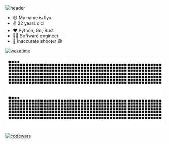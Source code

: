 ![header](https://capsule-render.vercel.app/api?type=waving&color=gradient&height=300&section=header&text=Hi%20Everyone!&fontSize=90&animation=scaleIn&reversal=true)
- 😄 My name is Ilya 
- ✌️ 22 years old 
- ❤️ Python, Go, Rust
- 🧑‍💻 Software engineer
- 🏀 Inaccurate shooter 😃

[![wakatime](https://wakatime.com/badge/user/b28ddf40-d1e9-42a9-a898-9ae42445e8c0.svg)](https://wakatime.com/@b28ddf40-d1e9-42a9-a898-9ae42445e8c0)

<!-- <div hidden style="display: inline_block"><br>
  <img height="40" align="center" alt="Str1kez-Html" height="30" width="40" src="https://github.com/devicons/devicon/blob/master/icons/html5/html5-original.svg">
  <img height="40" align="center" alt="Str1kez-CSS" height="30" width="40" src="https://github.com/devicons/devicon/blob/master/icons/css3/css3-original.svg">
  <img height="40" align="center" alt="Str1kez-Bootstrap" height="30" width="40" src="https://github.com/devicons/devicon/blob/master/icons/bootstrap/bootstrap-original.svg">
  <img height="40" align="center" alt="Str1kez-Python" height="30" width="40" src="https://github.com/devicons/devicon/blob/master/icons/python/python-original.svg">
  <img height="40" align="center" alt="Str1kez-Django" height="30" width="40" src="https://github.com/devicons/devicon/blob/master/icons/django/django-plain.svg">
  <img height="40" align="center" alt="Str1kez-FastApi" height="30" width="40" src="https://github.com/devicons/devicon/blob/master/icons/fastapi/fastapi-original.svg">
  <img height="40" align="center" alt="Str1kez-SQLAlchemy" height="30" width="40" src="https://github.com/devicons/devicon/blob/master/icons/sqlalchemy/sqlalchemy-original.svg">
  <img height="40" align="center" alt="Str1kez-Postgres" height="30" width="40" src="https://github.com/devicons/devicon/blob/master/icons/postgresql/postgresql-original.svg">
  <img height="40" align="center" alt="Str1kez-MySQL" height="30" width="40" src="https://github.com/devicons/devicon/blob/master/icons/mysql/mysql-original.svg">
  <img height="40" align="center" alt="Str1kez-Redis" height="30" width="40" src="https://github.com/devicons/devicon/blob/master/icons/redis/redis-original.svg">
  <img height="40" align="center" alt="Str1kez-Nginx" height="30" width="40" src="https://github.com/devicons/devicon/blob/master/icons/nginx/nginx-original.svg">
  <img height="40" align="center" alt="Str1kez-Docker" height="30" width="40" src="https://github.com/devicons/devicon/blob/master/icons/docker/docker-original.svg">

  <img height="40" align="center" alt="Str1kez-AmazonECS" height="30" width="40" src="https://github.com/devicons/devicon/blob/master/icons/amazonwebservices/amazonwebservices-original.svg">
  <img height="40" align="center" alt="Str1kez-Heroku" height="30" width="40" src="https://github.com/devicons/devicon/blob/master/icons/heroku/heroku-original.svg">
  <img height="40" align="center" alt="Str1kez-Linux" height="30" width="40" src="https://github.com/devicons/devicon/blob/master/icons/linux/linux-original.svg">
</div> <br> -->

![Snake animation](https://github.com/Str1kez/Str1kez/blob/output/github-contribution-grid-snake.svg#gh-light-mode-only)
![Snake animation](https://github.com/Str1kez/Str1kez/blob/output/github-contribution-grid-snake-dark.svg#gh-dark-mode-only)


[![codewars](https://www.codewars.com/users/Str1kez/badges/large)](https://www.codewars.com/users/Str1kez)   
